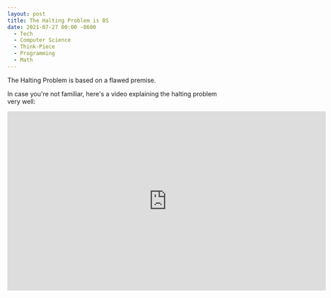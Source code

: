 ```yaml
---
layout: post
title: The Halting Problem is BS
date: 2021-07-27 00:00 -0600
  - Tech
  - Computer Science
  - Think-Piece
  - Programming
  - Math
---
```



The Halting Problem is based on a flawed premise.

In case you're not familiar, here's a video explaining the halting problem very well:
<iframe id="ytplayer" type="text/html" width="720" height="405"
src="https://www.youtube.com/embed/macM_MtS_w4?cc_load_policy=1&enablejsapi=1&modestbranding=1&playsinline=1&color=white"
frameborder="0" allowfullscreen>


So, we have these distinct concepts:
1. A program “`H`” exists which can magically determine whether any given program “`P`” halts when `P` is given input “`I`”. We assume this is possible and it is always correct, for sake of argument
2. We attach `H` to two other programs “`X`” and “`Y`”, so that when `H` says that its input halts, `X` loops forever, but if `H` says its input won't halt, `Y` immediately halts. Altogether, we call this combined program “`H+`”

Given these, feed `H+` into both the `P` and `I` inputs of `H+`. It's said that, `H+` will now halt if `H+` would't halt,
